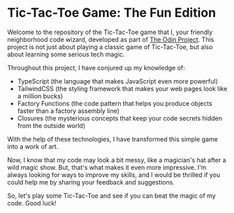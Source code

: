 # Tic-Tac-Toe Game: The Fun Edition

Welcome to the repository of the Tic-Tac-Toe game that I, your friendly neighborhood code wizard, developed as part of [The Odin Project](https://www.theodinproject.com/). This project is not just about playing a classic game of Tic-Tac-Toe, but also about learning some serious tech magic.

Throughout this project, I have conjured up my knowledge of:

- TypeScript (the language that makes JavaScript even more powerful)
- TailwindCSS (the styling framework that makes your web pages look like a million bucks)
- Factory Functions (the code pattern that helps you produce objects faster than a factory assembly line)
- Closures (the mysterious concepts that keep your code secrets hidden from the outside world)

With the help of these technologies, I have transformed this simple game into a work of art.

Now, I know that my code may look a bit messy, like a magician's hat after a wild magic show. But, that's what makes it even more impressive. I'm always looking for ways to improve my skills, and I would be thrilled if you could help me by sharing your feedback and suggestions.

So, let's play some Tic-Tac-Toe and see if you can beat the magic of my code. Good luck!
